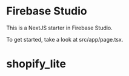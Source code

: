 # Firebase Studio

This is a NextJS starter in Firebase Studio.

To get started, take a look at src/app/page.tsx.
# shopify_lite
